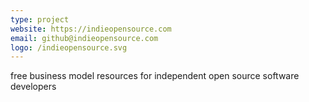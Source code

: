 ```yaml
---
type: project
website: https://indieopensource.com
email: github@indieopensource.com
logo: /indieopensource.svg
---
```


free business model resources for independent open source software developers
